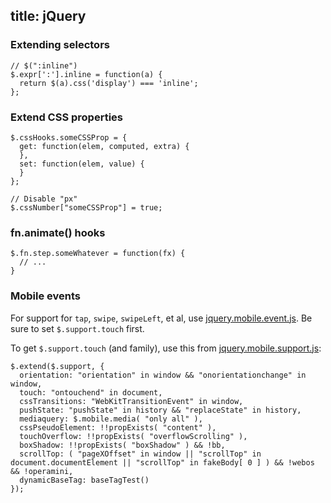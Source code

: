 title: jQuery
---

### Extending selectors

    // $(":inline")
    $.expr[':'].inline = function(a) {
      return $(a).css('display') === 'inline';
    };

### Extend CSS properties

    $.cssHooks.someCSSProp = {
      get: function(elem, computed, extra) {
      },
      set: function(elem, value) {
      }
    };

    // Disable "px"
    $.cssNumber["someCSSProp"] = true;

### fn.animate() hooks

    $.fn.step.someWhatever = function(fx) {
      // ...
    }

### Mobile events

For support for `tap`, `swipe`, `swipeLeft`, et al, use 
[jquery.mobile.event.js][m]. Be sure to set `$.support.touch` first.

To get `$.support.touch` (and family), use this from 
[jquery.mobile.support.js][s]:

    $.extend($.support, {
      orientation: "orientation" in window && "onorientationchange" in window,
      touch: "ontouchend" in document,
      cssTransitions: "WebKitTransitionEvent" in window,
      pushState: "pushState" in history && "replaceState" in history,
      mediaquery: $.mobile.media( "only all" ),
      cssPseudoElement: !!propExists( "content" ),
      touchOverflow: !!propExists( "overflowScrolling" ),
      boxShadow: !!propExists( "boxShadow" ) && !bb,
      scrollTop: ( "pageXOffset" in window || "scrollTop" in document.documentElement || "scrollTop" in fakeBody[ 0 ] ) && !webos && !operamini,
      dynamicBaseTag: baseTagTest()
    });

[m]:https://github.com/jquery/jquery-mobile/blob/master/js/jquery.mobile.event.js
[s]:https://github.com/jquery/jquery-mobile/blob/master/js/jquery.mobile.support.js
